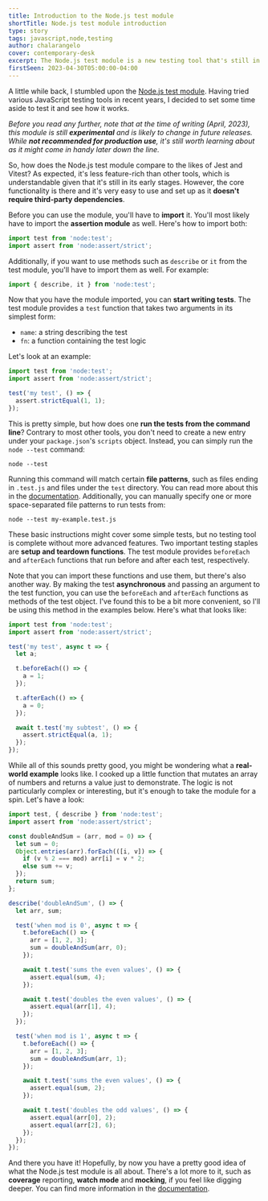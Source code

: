 ```yaml
---
title: Introduction to the Node.js test module
shortTitle: Node.js test module introduction
type: story
tags: javascript,node,testing
author: chalarangelo
cover: contemporary-desk
excerpt: The Node.js test module is a new testing tool that's still in its early stages. Learn more about it in this short introduction.
firstSeen: 2023-04-30T05:00:00-04:00
---
```


A little while back, I stumbled upon the [Node.js test module](https://nodejs.org/docs/latest-v18.x/api/test.html). Having tried various JavaScript testing tools in recent years, I decided to set some time aside to test it and see how it works.

_Before you read any further, note that at the time of writing (April, 2023), this module is still **experimental** and is likely to change in future releases. While **not recommended for production use**, it's still worth learning about as it might come in handy later down the line._

So, how does the Node.js test module compare to the likes of Jest and Vitest? As expected, it's less feature-rich than other tools, which is understandable given that it's still in its early stages. However, the core functionality is there and it's very easy to use and set up as it **doesn't require third-party dependencies**.

Before you can use the module, you'll have to **import** it. You'll most likely have to import the **assertion module** as well. Here's how to import both:

```js
import test from 'node:test';
import assert from 'node:assert/strict';
```

Additionally, if you want to use methods such as `describe` or `it` from the test module, you'll have to import them as well. For example:

```js
import { describe, it } from 'node:test';
```

Now that you have the module imported, you can **start writing tests**. The test module provides a `test` function that takes two arguments in its simplest form:

- `name`: a string describing the test
- `fn`: a function containing the test logic

Let's look at an example:

```js
import test from 'node:test';
import assert from 'node:assert/strict';

test('my test', () => {
  assert.strictEqual(1, 1);
});
```

This is pretty simple, but how does one **run the tests from the command line**? Contrary to most other tools, you don't need to create a new entry under your `package.json`'s `scripts` object. Instead, you can simply run the `node --test` command:

```shell
node --test
```

Running this command will match certain **file patterns**, such as files ending in `.test.js` and files under the `test` directory. You can read more about this in the [documentation](https://nodejs.org/docs/latest-v18.x/api/test.html#test-runner-execution-model). Additionally, you can manually specify one or more space-separated file patterns to run tests from:

```shell
node --test my-example.test.js
```

These basic instructions might cover some simple tests, but no testing tool is complete without more advanced features. Two important testing staples are **setup and teardown functions**. The test module provides `beforeEach` and `afterEach` functions that run before and after each test, respectively.

Note that you can import these functions and use them, but there's also another way. By making the test **asynchronous** and passing an argument to the test function, you can use the `beforeEach` and `afterEach` functions as methods of the test object. I've found this to be a bit more convenient, so I'll be using this method in the examples below. Here's what that looks like:

```js
import test from 'node:test';
import assert from 'node:assert/strict';

test('my test', async t => {
  let a;

  t.beforeEach(() => {
    a = 1;
  });

  t.afterEach(() => {
    a = 0;
  });

  await t.test('my subtest', () => {
    assert.strictEqual(a, 1);
  });
});
```

While all of this sounds pretty good, you might be wondering what a **real-world example** looks like. I cooked up a little function that mutates an array of numbers and returns a value just to demonstrate. The logic is not particularly complex or interesting, but it's enough to take the module for a spin. Let's have a look:

```js
import test, { describe } from 'node:test';
import assert from 'node:assert/strict';

const doubleAndSum = (arr, mod = 0) => {
  let sum = 0;
  Object.entries(arr).forEach(([i, v]) => {
    if (v % 2 === mod) arr[i] = v * 2;
    else sum += v;
  });
  return sum;
};

describe('doubleAndSum', () => {
  let arr, sum;

  test('when mod is 0', async t => {
    t.beforeEach(() => {
      arr = [1, 2, 3];
      sum = doubleAndSum(arr, 0);
    });

    await t.test('sums the even values', () => {
      assert.equal(sum, 4);
    });

    await t.test('doubles the even values', () => {
      assert.equal(arr[1], 4);
    });
  });

  test('when mod is 1', async t => {
    t.beforeEach(() => {
      arr = [1, 2, 3];
      sum = doubleAndSum(arr, 1);
    });

    await t.test('sums the even values', () => {
      assert.equal(sum, 2);
    });

    await t.test('doubles the odd values', () => {
      assert.equal(arr[0], 2);
      assert.equal(arr[2], 6);
    });
  });
});
```

And there you have it! Hopefully, by now you have a pretty good idea of what the Node.js test module is all about. There's a lot more to it, such as **coverage** reporting, **watch mode** and **mocking**, if you feel like digging deeper. You can find more information in the [documentation](https://nodejs.org/docs/latest-v18.x/api/test.html).
